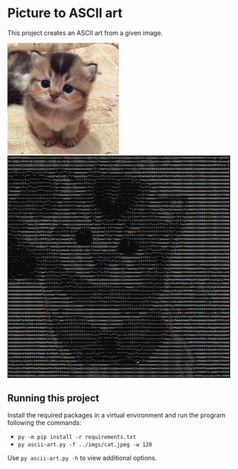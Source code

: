 # Picture to ASCII art
This project creates an ASCII art from a given image.

<img src="imgs/cat.jpeg" width="250"/> <br>
<img src="imgs/ascii-art.png" width="500"/>

## Running this project
Install the required packages in a virtual environment and run the program following the commands:

* `py -m pip install -r requirements.txt`
* `py ascii-art.py -f ../imgs/cat.jpeg -w 120`

Use `py ascii-art.py -h` to view additional options.
